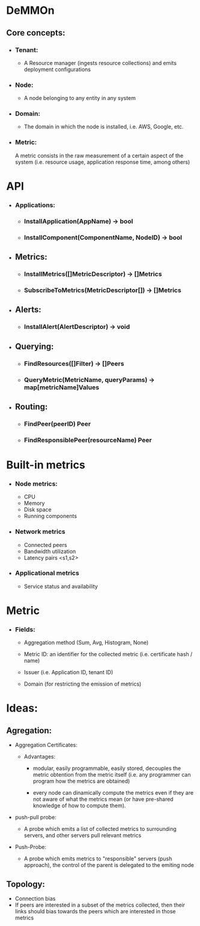 # DeMMOn

## Core concepts:

* ### Tenant:

    * A Resource manager (ingests resource collections) and emits deployment configurations

* ###  Node:

    * A node belonging to any entity in any system

* ### Domain:

    * The domain in which the node is installed, i.e. AWS, Google, etc.

* ### Metric: 

    A metric consists in the raw measurement of a certain aspect of the system (i.e. resource usage, application response time, among others)

# API

<!-- * ### Add Domain -->
<!-- * ### Remove Domain -->

* ### Applications:

    * ### InstallApplication(AppName) -> bool

    * ### InstallComponent(ComponentName, NodeID) -> bool

* ## Metrics:

    * ### InstallMetrics([]MetricDescriptor) -> []Metrics 

    * ### SubscribeToMetrics(MetricDescriptor[]) -> []Metrics

* ## Alerts:

    * ### InstallAlert(AlertDescriptor) -> void

* ## Querying:

    * ### FindResources([]Filter) -> []Peers

    * ### QueryMetric(MetricName, queryParams) -> map[metricName]Values

* ## Routing:

    * ### FindPeer(peerID) Peer

    * ### FindResponsiblePeer(resourceName) Peer

# Built-in metrics

* ### Node metrics:

    * CPU
    * Memory
    * Disk space
    * Running components

* ### Network metrics

    * Connected peers
    * Bandwidth utilization
    * Latency pairs <s1,s2>

* ### Applicational metrics

    * Service status and availability

# Metric 

* ### Fields:

    * Aggregation method (Sum, Avg, Histogram, None)

    * Metric ID: an identifier for the collected metric (i.e. certificate hash / name)

    * Issuer (i.e. Application ID, tenant ID)

    * Domain (for restricting the emission of metrics)

# Ideas: 

## Agregation:

* Aggregation Certificates:

    * Advantages:

        * modular, easily programmable, easily stored, decouples the metric obtention from the metric itself (i.e. any programmer can program how the metrics are obtained) 

        * every node can dinamically compute the metrics even if they are not aware of what the metrics mean (or have pre-shared knowledge of how to compute them).

* push-pull probe:

    * A probe which emits a list of collected metrics to surrounding servers, and other servers pull relevant metrics 

* Push-Probe:

    * A probe which emits metrics to "responsible" servers (push approach), the control of the parent is delegated to the emiting node

## Topology:

* Connection bias
* If peers are interested in a subset of the metrics collected, then their links should bias towards the peers which are interested in those metrics 

